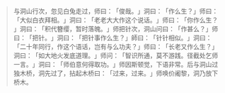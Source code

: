 
> 与洞山行次，忽见白兔走过，师曰：​「俊哉。​」洞曰：​「作么生？​」师曰：​「大似白衣拜相。​」洞曰：​「老老大大作这个说话。​」师曰：​「你作么生？​」洞曰：​「积代簪缨，暂时落魄。​」师把针次，洞山问曰：​「作甚么？​」师曰：​「把针。​」洞曰：​「把针事作么生？​」師曰：​「针针相似。​」洞曰：​「二十年同行，作这个语话，岂有与么功夫？​」师曰：​「长老又作么生？​」洞曰：​「如大地火发底道理。​」师问：​「智识所通，莫不游践。径截处乞师一言。​」洞曰：​「师伯意何得取功。​」师因斯顿觉，下语非常。后与洞山过独木桥，洞先过了，拈起木桥曰：​「过来，过来。​」师唤价阇黎，洞乃放下桥木。
